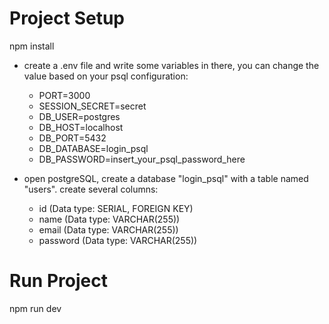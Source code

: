 # Project Setup
npm install

- create a .env file and write some variables in there, you can change the value based on your psql configuration:
  - PORT=3000
  - SESSION_SECRET=secret
  - DB_USER=postgres
  - DB_HOST=localhost
  - DB_PORT=5432
  - DB_DATABASE=login_psql
  - DB_PASSWORD=insert_your_psql_password_here

- open postgreSQL, create a database "login_psql" with a table named "users".
  create several columns:
  - id (Data type: SERIAL, FOREIGN KEY)
  - name (Data type: VARCHAR(255))
  - email (Data type: VARCHAR(255))
  - password (Data type: VARCHAR(255))

# Run Project
npm run dev
